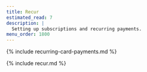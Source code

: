 ```yaml
---
title: Recur
estimated_read: 7
description: |
  Setting up subscriptions and recurring payments.
menu_order: 1800
---
```


{% include recurring-card-payments.md %}

{% include recur.md %}
